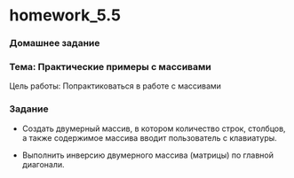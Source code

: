 # homework_5.5

### Домашнее задание

### Тема: Практические примеры с массивами

Цель работы: Попрактиковаться в работе с массивами

### Задание

* Создать двумерный массив, в котором количество строк, столбцов, а также содержимое массива вводит пользователь с клавиатуры.

* Выполнить инверсию двумерного массива (матрицы) по главной диагонали.
